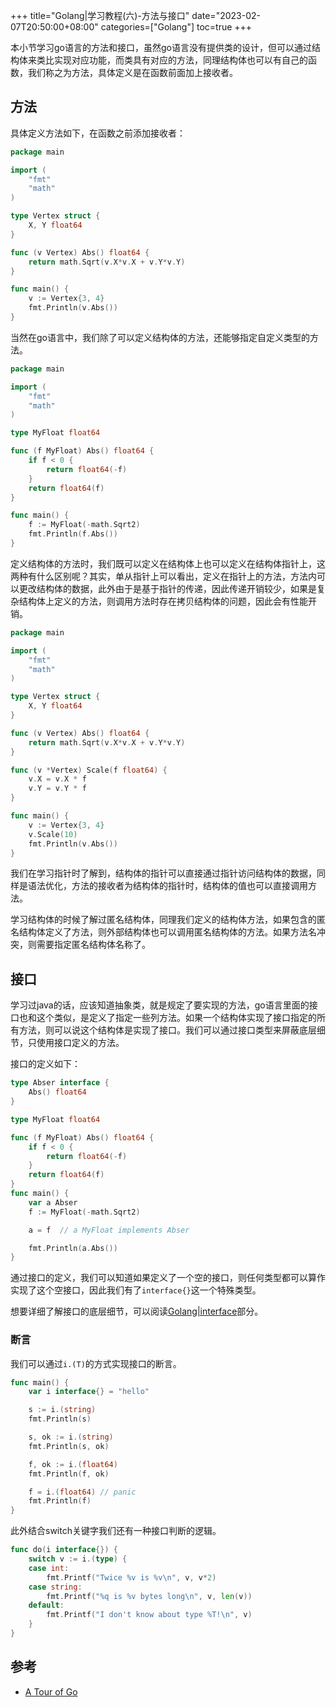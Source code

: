 +++
title="Golang|学习教程(六)-方法与接口"
date="2023-02-07T20:50:00+08:00"
categories=["Golang"]
toc=true
+++

本小节学习go语言的方法和接口，虽然go语言没有提供类的设计，但可以通过结构体来类比实现对应功能，而类具有对应的方法，同理结构体也可以有自己的函数，我们称之为方法，具体定义是在函数前面加上接收者。

## 方法

具体定义方法如下，在函数之前添加接收者：

```go
package main

import (
	"fmt"
	"math"
)

type Vertex struct {
	X, Y float64
}

func (v Vertex) Abs() float64 {
	return math.Sqrt(v.X*v.X + v.Y*v.Y)
}

func main() {
	v := Vertex{3, 4}
	fmt.Println(v.Abs())
}
```

当然在go语言中，我们除了可以定义结构体的方法，还能够指定自定义类型的方法。

```go
package main

import (
	"fmt"
	"math"
)

type MyFloat float64

func (f MyFloat) Abs() float64 {
	if f < 0 {
		return float64(-f)
	}
	return float64(f)
}

func main() {
	f := MyFloat(-math.Sqrt2)
	fmt.Println(f.Abs())
}
```

定义结构体的方法时，我们既可以定义在结构体上也可以定义在结构体指针上，这两种有什么区别呢？其实，单从指针上可以看出，定义在指针上的方法，方法内可以更改结构体的数据，此外由于是基于指针的传递，因此传递开销较少，如果是复杂结构体上定义的方法，则调用方法时存在拷贝结构体的问题，因此会有性能开销。

```go
package main

import (
	"fmt"
	"math"
)

type Vertex struct {
	X, Y float64
}

func (v Vertex) Abs() float64 {
	return math.Sqrt(v.X*v.X + v.Y*v.Y)
}

func (v *Vertex) Scale(f float64) {
	v.X = v.X * f
	v.Y = v.Y * f
}

func main() {
	v := Vertex{3, 4}
	v.Scale(10)
	fmt.Println(v.Abs())
}
```

我们在学习指针时了解到，结构体的指针可以直接通过指针访问结构体的数据，同样是语法优化，方法的接收者为结构体的指针时，结构体的值也可以直接调用方法。

学习结构体的时候了解过匿名结构体，同理我们定义的结构体方法，如果包含的匿名结构体定义了方法，则外部结构体也可以调用匿名结构体的方法。如果方法名冲突，则需要指定匿名结构体名称了。

## 接口

学习过java的话，应该知道抽象类，就是规定了要实现的方法，go语言里面的接口也和这个类似，是定义了指定一些列方法。如果一个结构体实现了接口指定的所有方法，则可以说这个结构体是实现了接口。我们可以通过接口类型来屏蔽底层细节，只使用接口定义的方法。

接口的定义如下：

```go
type Abser interface {
	Abs() float64
}

type MyFloat float64

func (f MyFloat) Abs() float64 {
	if f < 0 {
		return float64(-f)
	}
	return float64(f)
}
func main() {
	var a Abser
	f := MyFloat(-math.Sqrt2)

	a = f  // a MyFloat implements Abser

	fmt.Println(a.Abs())
}
```

通过接口的定义，我们可以知道如果定义了一个空的接口，则任何类型都可以算作实现了这个空接口，因此我们有了`interface{}`这一个特殊类型。

想要详细了解接口的底层细节，可以阅读[Golang|interface](https://weiweng.github.io/blog/post/2020-08-31-interface%E5%AE%9E%E7%8E%B0%E5%8E%9F%E7%90%86/)部分。

### 断言

我们可以通过`i.(T)`的方式实现接口的断言。

```go
func main() {
	var i interface{} = "hello"

	s := i.(string)
	fmt.Println(s)

	s, ok := i.(string)
	fmt.Println(s, ok)

	f, ok := i.(float64)
	fmt.Println(f, ok)

	f = i.(float64) // panic
	fmt.Println(f)
}
```

此外结合switch关键字我们还有一种接口判断的逻辑。

```go
func do(i interface{}) {
	switch v := i.(type) {
	case int:
		fmt.Printf("Twice %v is %v\n", v, v*2)
	case string:
		fmt.Printf("%q is %v bytes long\n", v, len(v))
	default:
		fmt.Printf("I don't know about type %T!\n", v)
	}
}
```

## 参考

- [A Tour of Go](https://go.dev/tour/methods/1)
